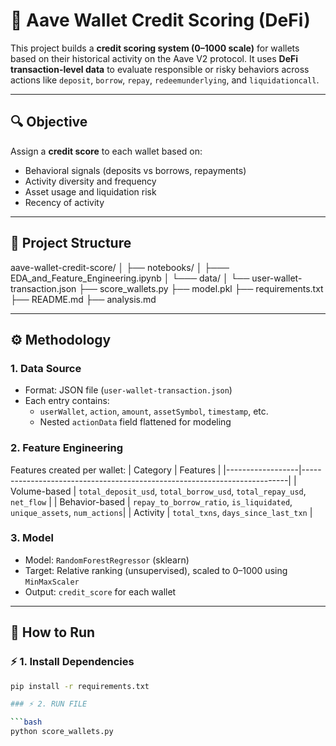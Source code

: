 # 🏦 Aave Wallet Credit Scoring (DeFi)

This project builds a **credit scoring system (0–1000 scale)** for wallets based on their historical activity on the Aave V2 protocol. It uses **DeFi transaction-level data** to evaluate responsible or risky behaviors across actions like `deposit`, `borrow`, `repay`, `redeemunderlying`, and `liquidationcall`.

---

## 🔍 Objective

Assign a **credit score** to each wallet based on:
- Behavioral signals (deposits vs borrows, repayments)
- Activity diversity and frequency
- Asset usage and liquidation risk
- Recency of activity

---

## 📁 Project Structure

aave-wallet-credit-score/ 
│
├── notebooks/
│   ├─── EDA_and_Feature_Engineering.ipynb
│   └─── data/
│        └── user-wallet-transaction.json
├── score_wallets.py
├── model.pkl
├── requirements.txt
├── README.md
├── analysis.md

---

## ⚙️ Methodology

### 1. Data Source
- Format: JSON file (`user-wallet-transaction.json`)
- Each entry contains:
  - `userWallet`, `action`, `amount`, `assetSymbol`, `timestamp`, etc.
  - Nested `actionData` field flattened for modeling

### 2. Feature Engineering
Features created per wallet:
| Category         | Features                                                                 |
|------------------|--------------------------------------------------------------------------|
| Volume-based     | `total_deposit_usd`, `total_borrow_usd`, `total_repay_usd`, `net_flow`  |
| Behavior-based   | `repay_to_borrow_ratio`, `is_liquidated`, `unique_assets`, `num_actions`|
| Activity         | `total_txns`, `days_since_last_txn`                                     |

### 3. Model
- Model: `RandomForestRegressor` (sklearn)
- Target: Relative ranking (unsupervised), scaled to 0–1000 using `MinMaxScaler`
- Output: `credit_score` for each wallet

---

## 🚀 How to Run

### ⚡ 1. Install Dependencies

```bash
pip install -r requirements.txt

### ⚡ 2. RUN FILE

```bash
python score_wallets.py
